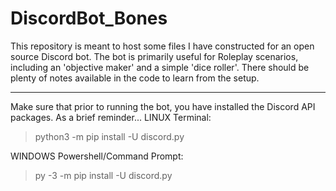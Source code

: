 # DiscordBot_Bones
This repository is meant to host some files I have constructed for an open source Discord bot.  The bot is primarily useful for Roleplay scenarios, including an 'objective maker' and a simple 'dice roller'.  There should be plenty of notes available in the code to learn from the setup.

-----

Make sure that prior to running the bot, you have installed the Discord API packages.
As a brief reminder...
LINUX Terminal:
> python3 -m pip install -U discord.py

WINDOWS Powershell/Command Prompt:
> py -3 -m pip install -U discord.py
